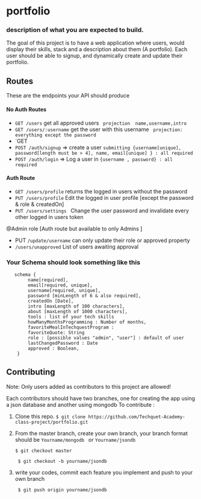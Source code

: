 # portfolio

### description of what you are expected to build.

The goal of this project is to have a web application where users, would display their skills, stack and a description about them (A portfolio).
Each user should be able to signup, and dynamically create and update their portfolio.

## Routes

These are the endpoints your API should produce

#### No Auth Routes

* `GET /users` get all approved users  ` projection  name,username,intro`
*  `GET /users/:username`  get the user with this username ` projection: everything except the password`
*  `GET
*  `POST /auth/signup` => create a user  `submitting {username[unique], password[length must be > 4], name, email[unique] } : all required`
*  `POST /auth/login` => Log a user in  `{username , password} : all required`

#### Auth Route

* `GET /users/profile` returns the logged in users without the password
* `PUT /users/profile` Edit the logged in user profile [except the password & role & createdOn]
* `PUT /users/settings ` Change the user password and invalidate every other logged in users token

@Admin role [Auth route but available to only Admins ]
* PUT `/update/username` can only update their role or approved property
* `/users/unapproved` List of users awaiting approval

### Your Schema should look something like this

```
   schema {
        name[required],
        email[required, unique],
        username[required, unique],
        password [minLength of 6 & also required],
        createdOn [Date],
        intro [maxLength of 100 characters],
        about [maxLength of 1000 characters],
        tools : list of your tech skills
        howManyMonthsProgramming : Number of months,
        favoriteMealInTechquestProgram : 
        favoriteQuote: String
        role : [possible values "admin", "user"] : default of user
        lastChangedPassword : Date
        approved : Boolean,
    }
```

## Contributing

Note: Only users added as contributors to this project are allowed!

Each contributors should have two branches, one for creating the app using a json database and another using mongodb
To contribute :

1. Clone this repo.
   ``` $ git clone https://github.com/Techquet-Academy-class-project/portfolio.git  ```
3. From the master branch, create your own branch, your branch format should be `Yourname/mongodb ` or `Yourname/jsondb`
   
   ```$ git checkout master ```
   
   ``` $ git checkout -b yourname/jsondb```
   
5. write your codes, commit each feature you implement and push to your own branch

   ``` $ git push origin yourname/jsondb```


